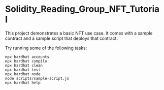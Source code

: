 # Solidity_Reading_Group_NFT_Tutorial


This project demonstrates a basic NFT use case. It comes with a sample contract and a sample script that deploys that contract.

Try running some of the following tasks:

```shell
npx hardhat accounts
npx hardhat compile
npx hardhat clean
npx hardhat test
npx hardhat node
node scripts/sample-script.js
npx hardhat help
```
